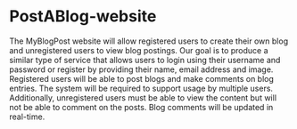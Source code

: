 # PostABlog-website
The MyBlogPost website will allow registered users to create their own blog and unregistered users to view blog postings. Our goal is to produce a similar type of service that allows users to login using their username and password or register by providing their name, email address and image. Registered users will be able to post blogs and make comments on blog entries. The system will be required to support usage by multiple users. Additionally, unregistered users must be able to view the content but will not be able to comment on the posts. Blog comments will be updated in real-time.

